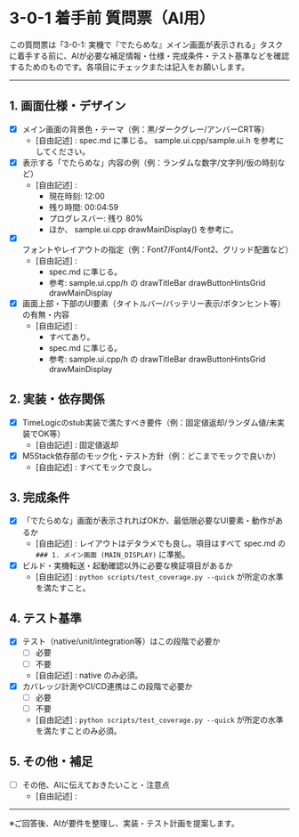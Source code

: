 # 3-0-1 着手前 質問票（AI用）

この質問票は「3-0-1: 実機で『でたらめな』メイン画面が表示される」タスクに着手する前に、AIが必要な補足情報・仕様・完成条件・テスト基準などを確認するためのものです。各項目にチェックまたは記入をお願いします。

---

## 1. 画面仕様・デザイン

- [x] メイン画面の背景色・テーマ（例：黒/ダークグレー/アンバーCRT等）
  - [自由記述] : spec.md に準じる。 sample.ui.cpp/sample.ui.h を参考にしてください。
- [x] 表示する「でたらめな」内容の例（例：ランダムな数字/文字列/仮の時刻など）
  - [自由記述] : 
    - 現在時刻: 12:00
    - 残り時間: 00:04:59
    - プログレスバー: 残り 80%
    - ほか、 sample.ui.cpp drawMainDisplay() を参考に。
- [x] フォントやレイアウトの指定（例：Font7/Font4/Font2、グリッド配置など）
  - [自由記述] : 
    - spec.md に準じる。
    - 参考: sample.ui.cpp/h の drawTitleBar drawButtonHintsGrid drawMainDisplay 
- [x] 画面上部・下部のUI要素（タイトルバー/バッテリー表示/ボタンヒント等）の有無・内容
  - [自由記述] :
    - すべてあり。
    - spec.md に準じる。
    - 参考: sample.ui.cpp/h の drawTitleBar drawButtonHintsGrid drawMainDisplay 

## 2. 実装・依存関係

- [x] TimeLogicのstub実装で満たすべき要件（例：固定値返却/ランダム値/未実装でOK等）
  - [自由記述] : 固定値返却
- [x] M5Stack依存部のモック化・テスト方針（例：どこまでモックで良いか）
  - [自由記述] : すべてモックで良し。

## 3. 完成条件

- [x] 「でたらめな」画面が表示されればOKか、最低限必要なUI要素・動作があるか
  - [自由記述] : レイアウトはデタラメでも良し。項目はすべて spec.md の `### 1. メイン画面 (MAIN_DISPLAY)` に準拠。
- [x] ビルド・実機転送・起動確認以外に必要な検証項目があるか
  - [自由記述] : `python scripts/test_coverage.py --quick` が所定の水準を満たすこと。

## 4. テスト基準

- [x] テスト（native/unit/integration等）はこの段階で必要か
  - [ ] 必要
  - [ ] 不要
  - [自由記述] : native のみ必須。
- [x] カバレッジ計測やCI/CD連携はこの段階で必要か
  - [ ] 必要
  - [ ] 不要 
  - [自由記述] : `python scripts/test_coverage.py --quick` が所定の水準を満たすことのみ必須。

## 5. その他・補足

- [ ] その他、AIに伝えておきたいこと・注意点
  - [自由記述] :

---

※ご回答後、AIが要件を整理し、実装・テスト計画を提案します。
